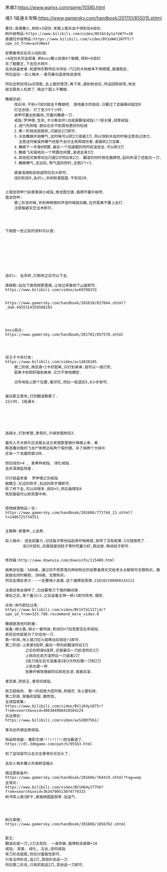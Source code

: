 

黑魂3:https://www.wanyx.com/game/15580.html

魂3 1级通关攻略:https://www.gamersky.com/handbook/201701/855015.shtml
	
	重玩:高墙篝火,刷到+3阔剑.老狼上面杀虫子得到加4阔剑.
	刷升级物品:https://www.bilibili.com/video/BV1bC4y1a7oW?t=26
	直接捡升级物品:https://www.bilibili.com/video/BV1oW411W7FT/?spm_id_from=autoNext
	
	安葬着骨灰后买火焰松枝.
	+4阔剑杀完监视者.刷boss篝火前面4个骷髅,得到+6阔剑
	杀了骷髅王,下去捡大碎片.
	去杀结晶老者-和废物宗教然后冷冽谷-门口的大狗根本不用搭理,直接跑走.
	然后监狱--巨人柚木--拿风暴剑退游戏进游戏
	
	然后去祭祀场2w买钥匙,去上面的塔顶,再下来,遇到帕吉后,传送回祭祀场,帕吉
	就无限卖人松枝了.用这个图上干舞娘.
	
	舞娘总结:
		找石块.干到+7阔剑就去干舞娘吧. 游戏最大的挑战.只要过了武器瞬间就加9
		打法总结: 打了至少5个小时.
		装甲尽量出到最肉,尽量抗舞娘一刀.
		戒指:罗伊德,生命,卡沙斯血环(也就是翻滚戒指)!!很关键,绿草戒指.
		1.进门先附暗.貌似也买不到其他更好的松枝
		2.第一阶段绕屁股砍,闪避后2刀即可.
		3.半血舞娘开始曝气,这时候可以砍2刀或者3刀.所以快到半血的时候注意自己体力.
		  注意这时候虽然曝气但是不会对主角照成伤害.直接砍2刀没事.
		4.舞娘下一步是6转圈.最后一个加速圈的同时前滚进去.可以砍3刀
		5.舞娘飞天插地后一个转圈也同理,滚进去来3刀
		6.其他招式推荐向左闪避2次然后来2刀. 翻滚的同时按住盾牌吧,起码失误了还能抗一刀.
		7.舞娘曝气,走远后,等气退的同时,全跑2个r1. 
		
		直接洛城和巫妖庭院捡石头即可.
		阔剑到加9,去dlc,杀树妖拿圆盘.干到加10.
	
	
	上猎龙铠甲门前面拿骑士戒指,换龙图文盾.盾牌尽量升级吧.
	猎龙铠甲:
		第二形态时候,听到啾啾救的声音时候就后撤,拉开距离不要上去打.
		注意躲避天空法术即可.
	
	
	
	
	下面是一些之前的资料可以查:
	
	
	
	
	
	
	
	
	
	进dlc. 去吊桥,打断桥之后可以下去.

	维赫勒:站在下面视频那里面,让他过来推他下山崖即可.
	https://www.bilibili.com/video/av69708153
	
	
	https://www.gamersky.com/handbook/201610/827664.shtml?_da0.4455314359588193
	
	

	
	boss弱点:
	https://www.gamersky.com/handbook/201701/857570.shtml
	
	
	
	
	双王子卡背打发:
	https://www.bilibili.com/video/av14828185
		第二阶段,用亚直r2卡好距离,只打到弟弟.就可以一直打死.
		距离卡到刚好碰到弟弟.又打不穿他模型.
		
		记号地毯上那个位置,看印花,然后一般退后5,6小步即可.
		
	
	最后薪王真肉,打的翻滚都累了.
	22小时, 1级通关.
	
	
	
	
	
	
	选骑士,打到老狼,拿骨灰,升级到粗制加3.
	
	最先入手大碎片应该是从法兰老狼那里做升降梯上来，离
	群恶魔对面的飞龙尸体旁边有两个保时捷，杀了掉两个大碎片
	还有一个龙盾防御100.
	
	然后阔剑+4 , 拿弗林戒指. 绿化戒指. 
	去杀深渊监视者.
	
	打打结晶老者  罗伊德之剑戒指
	骷髅王:左边的砍手,右边的砍手镯即可.
	砍了桥下去,可以间很多.阔剑+5,然后盾牌加4
	死防御就可以砍死雾中狗.
	
	
	怪物掉落物品一览:
	https://www.gamersky.com/handbook/201606/771744_13.shtml?t=1486725734551
	
	
	主教群:穿重甲,上去莽.
	
	巨人柚木: 进去前蓄力,记住每次等他站起来时候再放,放早了没有眩晕.5次就放死了.
			前2次轻松,后面就是绕柱子等时机蓄力好,跑远放.再绕柱子即可.


	修改器:http://www.downxia.com/downinfo/115489.html
	
	搞焦炭松脂：500魂，通过将不死聚落白桦树附近的安葬者骨灰交给老太太解锁可无限购买。散装版也同时解锁，300魂，无限购买。	
	然后去弹反老沙---一定要用小皮盾.这个盾牌容易弹.210102198908124112
	
	注意经常会弹早了,已经要等刀下落的瞬间弹.
	弹反之后,来个蓄力r2.之后追着主神一顿r1即可砍死.很拼.
	
	杀狗:用弓箭拉过来:
	https://www.bilibili.com/video/BV1V741127j4/?spm_id_from=333.788.recommend_more_video.0
	
	舞娘是真他吗刺激:
	装备:骑士盾,骑士一套肉装,和阔剑+7加宠爱加生命戒指.
	疯狂加肉就是为了抗住他一刀.
	第一阶段,地上插刀拉火就移动后疯狂r1即可.
	第二阶段:上来是9连转,最后一转向前翻滚然后3刀
		     之后的转是6连转,还是最后一刀前滚然后3刀
			 上挑向左前方滚然后一刀或者2刀
			 3连刀就左后方连着滚2到3次然后蹭一刀到2刀
			 上挑也是一样
			 狂暴时候架盾破防后疯狂左滚.或者后滚.
	
	拿亚直,砍妖王.拿信仰戒指.
	
	妖王超级肉. 第一阶段放大招时候,砍尾巴 涂上雷松枝.
	第二阶段.架盾砍屁股.磨死他,
	全戒指收集:
	https://www.bilibili.com/video/BV1jK4y1875r?from=search&seid=486384988410584224
	古达弹反:
	https://www.bilibili.com/video/av52007561/
	
	拿古达的魂去换戒指.

	物品修改器: 兼职无情!!!!!!!!!相当霸道了.
	https://dl.3dmgame.com/patch/95563.html

	到了监狱就可以去古龙拿骨灰买石头了.

	去巨人柚木篝火外面刷宝箱头
	
	商店更新条件:
	https://www.gamersky.com/handbook/201606/764419.shtml?tag=wap
	全骨灰:
	https://www.bilibili.com/video/BV1H64y1T7hK?from=search&seid=3634790513074779333
	刷书库上面3胖子,直接掉圆盘我草.这运气.
	
	
	
	
	刷元素瓶:
	https://www.gamersky.com/handbook/201806/1056762.shtml


	薪王:
	翻滚后就一刀,2刀太危险. 一身防御,盾牌和亚直都+10
	戒指: 宠爱, 绿化, 古达,信仰戒指
	弯刀形态就跑,然后付雷属性即可.
	只有法师形态,追2刀,其他形态追一刀
	然后第二形态,只有抓取追2刀,其他追一刀即可.
